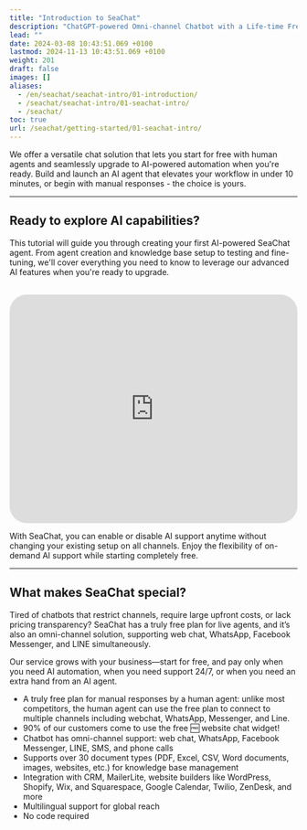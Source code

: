 ```yaml
---
title: "Introduction to SeaChat"
description: "ChatGPT-powered Omni-channel Chatbot with a Life-time Free Widget for Human Replies"
lead: ""
date: 2024-03-08 10:43:51.069 +0100
lastmod: 2024-11-13 10:43:51.069 +0100
weight: 201
draft: false
images: []
aliases:
  - /en/seachat/seachat-intro/01-introduction/
  - /seachat/seachat-intro/01-seachat-intro/
  - /seachat/
toc: true
url: /seachat/getting-started/01-seachat-intro/
---
```


We offer a versatile chat solution that lets you start for free with human agents and seamlessly upgrade to AI-powered automation when you're ready. Build and launch an AI agent that elevates your workflow in under 10 minutes, or begin with manual responses - the choice is yours.

---

## Ready to explore AI capabilities?
This tutorial will guide you through creating your first AI-powered SeaChat agent. From agent creation and knowledge base setup to testing and fine-tuning, we'll cover everything you need to know to leverage our advanced AI features when you're ready to upgrade.

<br/>
<iframe width="100%" height="400" src="https://www.youtube.com/embed/?listType=playlist&list=PL8K7_LTqly44LeOocjDOpXH0svonxa0T0&index=1" title="YouTube video player" frameborder="0" allow="accelerometer; autoplay; clipboard-write; encrypted-media; gyroscope; picture-in-picture" allowfullscreen style="border-radius: 30px;"></iframe>

With SeaChat, you can enable or disable AI support anytime without changing your existing setup on all channels. Enjoy the flexibility of on-demand AI support while starting completely free.

---
## What makes SeaChat special?
Tired of chatbots that restrict channels, require large upfront costs, or lack pricing transparency?
SeaChat has a truly free plan for live agents, and it’s also an omni-channel solution, supporting web chat, WhatsApp, Facebook Messenger, and LINE simultaneously.

Our service grows with your business—start for free, and pay only when you need AI automation, when you need support 24/7, or when you need an extra hand from an AI agent.

- A truly free plan for manual responses by a human agent: unlike most competitors, the human agent can use the free plan to connect to multiple channels including webchat, WhatsApp, Messenger, and Line.
- 90% of our customers come to use the free 🆓 website chat widget!
- Chatbot has omni-channel support: web chat, WhatsApp, Facebook Messenger, LINE, SMS, and phone calls
- Supports over 30 document types (PDF, Excel, CSV, Word documents, images, websites, etc.) for knowledge base management 
- Integration with CRM, MailerLite, website builders like WordPress, Shopify, Wix, and Squarespace, Google Calendar, Twilio, ZenDesk, and more
- Multilingual support for global reach
- No code required
